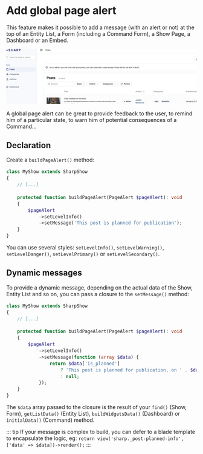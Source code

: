 # Add global page alert

This feature makes it possible to add a message (with an alert or not) at the top of an Entity List, a Form (including a Command Form), a Show Page, a Dashboard or an Embed.

![](./img/v9/page-alert.png)

A global page alert can be great to provide feedback to the user, to remind him of a particular state, to warn him of potential consequences of a Command...

## Declaration

Create a `buildPageAlert()` method:

```php
class MyShow extends SharpShow
{
    // [...]
    
    protected function buildPageAlert(PageAlert $pageAlert): void
    {
        $pageAlert
            ->setLevelInfo()
            ->setMessage('This post is planned for publication');
    }
}
```

You can use several styles: `setLevelInfo()`, `setLevelWarning()`, `setLevelDanger()`, `setLevelPrimary()` or `setLevelSecondary()`.

## Dynamic messages

To provide a dynamic message, depending on the actual data of the Show, Entity List and so on, you can pass a closure to the `setMessage()` method:

```php
class MyShow extends SharpShow
{
    // [...]
    
    protected function buildPageAlert(PageAlert $pageAlert): void
    {
        $pageAlert
            ->setLevelInfo()
            ->setMessage(function (array $data) {
                return $data['is_planned']
                    ? 'This post is planned for publication, on ' . $data['published_at']
                    : null;
            });
    }
}
```

The `$data` array passed to the closure is the result of your `find()` (Show, Form), `getListData()` (Entity List), `buildWidgetsData()` (Dashboard) or `initialData()` (Command) method.

::: tip
If your message is complex to build, you can defer to a blade template to encapsulate the logic, eg:
`return view('sharp._post-planned-info', ['data' => $data])->render();`
:::